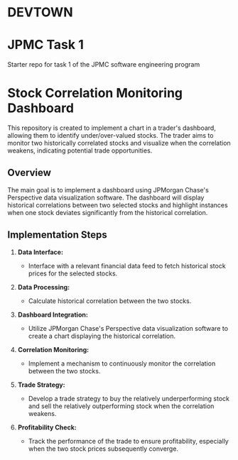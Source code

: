 # DEVTOWN
# JPMC Task 1
Starter repo for task 1 of the JPMC software engineering program
# Stock Correlation Monitoring Dashboard

This repository is created to implement a chart in a trader's dashboard, allowing them to identify under/over-valued stocks. The trader aims to monitor two historically correlated stocks and visualize when the correlation weakens, indicating potential trade opportunities.

## Overview

The main goal is to implement a dashboard using JPMorgan Chase's Perspective data visualization software. The dashboard will display historical correlations between two selected stocks and highlight instances when one stock deviates significantly from the historical correlation.

## Implementation Steps

1. **Data Interface:**
   - Interface with a relevant financial data feed to fetch historical stock prices for the selected stocks.

2. **Data Processing:**
   - Calculate historical correlation between the two stocks.

3. **Dashboard Integration:**
   - Utilize JPMorgan Chase's Perspective data visualization software to create a chart displaying the historical correlation.

4. **Correlation Monitoring:**
   - Implement a mechanism to continuously monitor the correlation between the two stocks.

5. **Trade Strategy:**
   - Develop a trade strategy to buy the relatively underperforming stock and sell the relatively outperforming stock when the correlation weakens.

6. **Profitability Check:**
   - Track the performance of the trade to ensure profitability, especially when the two stock prices subsequently converge.


